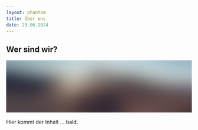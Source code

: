 ```yaml
---
layout: phantom
title: Über uns
date: 23.06.2024
---
```


## Wer sind wir?

<span class="image main"><img src="images/pic13.jpg" alt="" /></span>

Hier kommt der Inhalt ... bald.
